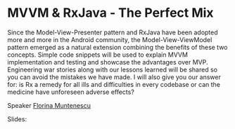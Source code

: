 # MVVM & RxJava - The Perfect Mix

Since the Model-View-Presenter pattern and RxJava have been adopted more and more in the Android community, the Model-View-ViewModel pattern emerged as a natural extension combining the benefits of these two concepts.
Simple code snippets will be used to explain MVVM implementation and testing and showcase the advantages over MVP.
Engineering war stories along with our lessons learned will be shared so you can avoid the mistakes we have made.
I will also give you our answer for: is Rx a remedy for all ills and difficulties in every codebase or can the medicine have unforeseen adverse effects?

Speaker [Florina Muntenescu](https://github.com/florina-muntenescu)

Slides:
